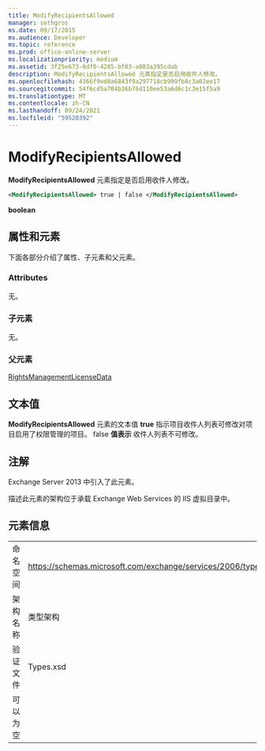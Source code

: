 ```yaml
---
title: ModifyRecipientsAllowed
manager: sethgros
ms.date: 09/17/2015
ms.audience: Developer
ms.topic: reference
ms.prod: office-online-server
ms.localizationpriority: medium
ms.assetid: 3f25e673-0df0-4285-bf03-a083a395cdab
description: ModifyRecipientsAllowed 元素指定是否启用收件人修改。
ms.openlocfilehash: 4366f9ed0a6843f9a297718cb999fb8c3a02ee17
ms.sourcegitcommit: 54f6cd5a704b36b76d110ee53a6d6c1c3e15f5a9
ms.translationtype: MT
ms.contentlocale: zh-CN
ms.lasthandoff: 09/24/2021
ms.locfileid: "59520392"
---
```

# <a name="modifyrecipientsallowed"></a>ModifyRecipientsAllowed

**ModifyRecipientsAllowed** 元素指定是否启用收件人修改。 
  
```XML
<ModifyRecipientsAllowed> true | false </ModifyRecipientsAllowed>
```

 **boolean**
## <a name="attributes-and-elements"></a>属性和元素

下面各部分介绍了属性、子元素和父元素。
  
### <a name="attributes"></a>Attributes

无。
  
### <a name="child-elements"></a>子元素

无。
  
### <a name="parent-elements"></a>父元素

[RightsManagementLicenseData](rightsmanagementlicensedata.md)
  
## <a name="text-value"></a>文本值

**ModifyRecipientsAllowed** 元素的文本值 **true** 指示项目收件人列表可修改对项目启用了权限管理的项目。 false **值表示** 收件人列表不可修改。 
  
## <a name="remarks"></a>注解

Exchange Server 2013 中引入了此元素。
  
描述此元素的架构位于承载 Exchange Web Services 的 IIS 虚拟目录中。
  
## <a name="element-information"></a>元素信息

|||
|:-----|:-----|
|命名空间  <br/> |https://schemas.microsoft.com/exchange/services/2006/types  <br/> |
|架构名称  <br/> |类型架构  <br/> |
|验证文件  <br/> |Types.xsd  <br/> |
|可以为空  <br/> ||
   

